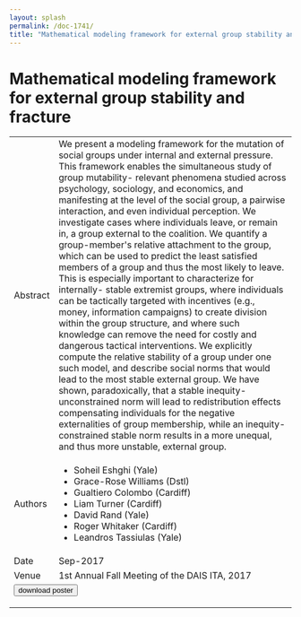 ```yaml
---
layout: splash
permalink: /doc-1741/
title: "Mathematical modeling framework for external group stability and fracture"
---
```


# Mathematical modeling framework for external group stability and fracture

<table>
    <tbody>
    <tr>
        <td>Abstract</td>
        <td>We present a modeling framework for the mutation of social groups under internal and external pressure. This framework enables the simultaneous study of group mutability- relevant phenomena studied across psychology, sociology, and economics, and manifesting at the level of the social group, a pairwise interaction, and even individual perception. We investigate cases where individuals leave, or remain in, a group external to the coalition. We quantify a group-member's relative attachment to the group, which can be used to predict the least satisfied members of a group and thus the most likely to leave. This is especially important to characterize for internally- stable extremist groups, where individuals can be tactically targeted with incentives (e.g., money, information campaigns) to create division within the group structure, and where such knowledge can remove the need for costly and dangerous tactical interventions. We explicitly compute the relative stability of a group under one such model, and describe social norms that would lead to the most stable external group. We have shown, paradoxically, that a stable inequity-unconstrained norm will lead to redistribution effects compensating individuals for the negative externalities of group membership, while an inequity- constrained stable norm results in a more unequal, and thus more unstable, external group.</td>
    </tr>
    <tr>
        <td>Authors</td>
        <td>
            <ul>
                <li>Soheil Eshghi (Yale)</li>
                <li>Grace-Rose Williams (Dstl)</li>
                <li>Gualtiero Colombo (Cardiff)</li>
                <li>Liam Turner (Cardiff)</li>
                <li>David Rand (Yale)</li>
                <li>Roger Whitaker (Cardiff)</li>
                <li>Leandros Tassiulas (Yale)</li>
            </ul>
        </td>
    </tr>
    <tr>
        <td>Date</td>
        <td>Sep-2017</td>
    </tr>
    <tr>
        <td>Venue</td>
        <td>1st Annual Fall Meeting of the DAIS ITA, 2017</td>
    </tr>
        <tr>
            <td colspan="2">
                <form method="get" action="https://dais-ita.org/sites/default/files/S_027-poster.pdf">
                    <button type="submit">download poster</button>
                </form>
            </td>
        </tr>
    </tbody>
</table>
